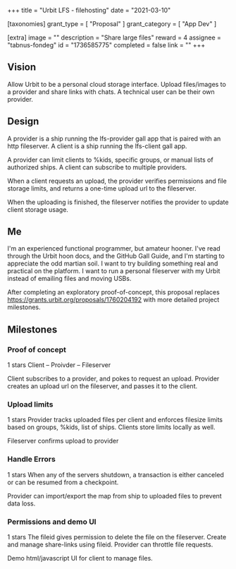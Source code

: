 +++
title = "Urbit LFS - filehosting"
date = "2021-03-10"

[taxonomies]
grant_type = [ "Proposal" ]
grant_category = [ "App Dev" ]

[extra]
image = ""
description = "Share large files"
reward = 4
assignee = "tabnus-fondeg"
id = "1736585775"
completed = false
link = ""
+++

## Vision

Allow Urbit to be a personal cloud storage interface. Upload files/images to a provider and share links with chats. A technical user can be their own provider.

## Design

A provider is a ship running the lfs-provider gall app that is paired with an http fileserver. A client is a ship running the lfs-client gall app.

A provider can limit clients to %kids, specific groups, or manual lists of authorized ships. A client can subscribe to multiple providers.

When a client requests an upload, the provider verifies permissions and file storage limits, and returns a one-time upload url to the fileserver.

When the uploading is finished, the fileserver notifies the provider to update client storage usage.

## Me

I'm an experienced functional programmer, but amateur hooner. I've read through the Urbit hoon docs, and the GitHub Gall Guide, and I'm starting to appreciate the odd martian soil. I want to try building something real and practical on the platform. I want to run a personal fileserver with my Urbit instead of emailing files and moving USBs.

After completing an exploratory proof-of-concept, this proposal replaces https://grants.urbit.org/proposals/1760204192 with more detailed project milestones.

## Milestones

### Proof of concept

1 stars
Client – Proivder – Fileserver

Client subscribes to a provider, and pokes to request an upload. Provider creates an upload url on the fileserver, and passes it to the client.

### Upload limits

1 stars
Provider tracks uploaded files per client and enforces filesize limits based on groups, %kids, list of ships. Clients store limits locally as well.

Fileserver confirms upload to provider

### Handle Errors

1 stars
When any of the servers shutdown, a transaction is either canceled or can be resumed from a checkpoint.

Provider can import/export the map from ship to uploaded files to prevent data loss.

### Permissions and demo UI

1 stars
The fileid gives permission to delete the file on the fileserver. Create and manage share-links using fileid. Provider can throttle file requests.

Demo html/javascript UI for client to manage files.

